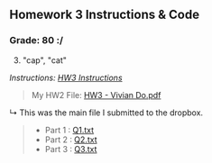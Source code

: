 ## Homework 3 Instructions & Code

### Grade: 80 :/

3) "cap", "cat"


*Instructions: [HW3 Instructions](https://github.com/odnaiviv/CSC-4520/blob/main/HW3/HW3.pdf)*

>My HW2 File: [HW3 - Vivian Do.pdf](https://github.com/odnaiviv/CSC-4520/blob/main/HW3/HW3%20-%20Vivian%20Do.pdf)

↳ This was the main file I submitted to the dropbox.

>* Part 1 : [Q1.txt](https://github.com/odnaiviv/CSC-4520/blob/main/HW3/Q1.txt)
>* Part 2 : [Q2.txt](https://github.com/odnaiviv/CSC-4520/blob/main/HW3/Q2.txt)
>* Part 3 : [Q3.txt](https://github.com/odnaiviv/CSC-4520/blob/main/HW3/Q3.txt)
